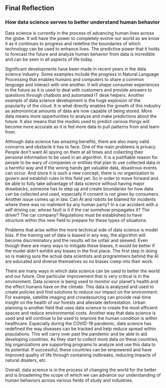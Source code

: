 ## Final Reflection
### How data science serves to better understand human behavior

Data science is currently in the process of advancing human lives across the globe. It will have the power to completely evolve our world as we know it as it continues to progress and redefine the boundaries of which technology can be used to enhance lives. The predictive power that it holds to forecast the future and analyze human behavior from data is incredible and can be seen in all aspects of life today.

Significant developments have been made in recent years in the data science industry. Some examples include the progress in Natural Language Processing that enables humans and computers to share a common language and interact with one another. It will shape consumer experiences in the future as it is used to deal with customers and provide answers to questions through chatbots and automated IT desk helpers. Another example of data science development is the huge explosion of the popularity of the cloud. It is what directly enables the growth of this industry as astronomical amounts of data are now capable of being stored. More data means more opportunities to analyze and make predictions about the future. It also means that the models used to predict various things will become more accurate as it is fed more data to pull patterns from and learn from. 

Although data science has amazing benefits, there are also many valid concerns and obstacle it has to face. One of the main problems is privacy. People don't want AI spying on them at all times and collecting their personal information to be used in an algorithm. It is a justifiable reason for people to be wary of companies or entities that plan to use collected data in a harmful way and if the wrong hands get valuable data, disastrous events can occur. And since it is such a new concept, there is no organization to govern and establish rules in this field yet. So in order to move forward and be able to fully take advantage of data science without having major drawbacks, someone has to step up and create boundaries for how data can be collected and used, especially if consent is not given by consumers. Another issue comes up in law. Can AI and robots be blamed for incidents where there was no malintent by any human party? In a car accident with a self driving car, whose fault is it if the car somehow propagates it? The driver? The car company? Regulations must be established to have structure within this new field to prepare for these types of situations. 

Problems that arise within the more technical side of data science is model bias. If the training set of data is biased in any way, the algorithm will become discriminatory and the results wll be unfair and skewed. Even though there are many ways to mitigate these biases, it would be better if the model didn't exhibit any biases in the first place. The first step in doing so is making sure the actual data scientists and programmers behind the AI are educated and diverse themselves so no biases creep into their work.

There are many ways in which data science can be used to better the world and our future. One particular improvement that is very critical is in the environment. Data science is being used to monitor our planet's health and the effect humans have on the climate. This data is analyzed and used to create policies and find solutions to reduce our impact on the environment. For example, satellite imaging and crowdsourcing can provide real-time insight on the health of our forests and alleviate deforestation. Urban planning is another field that uses data science to create the most efficient spaces and reduce environmental costs. Another way that data science is used and will continue to be used to improve the human condition is within healthcare. Especially during the COVID-19 pandemic, data science has redefined the way diseases can be tracked and help reduce spread within populations. This will carry over past the pandemic and be able to aid developing countries. As they start to collect more data on these countries, big organizations are supporting programs to analyze and use this data to its potential. If successful, these countries can be empowered and have improved quality of life through containing outbreaks, reducing impacts of natural disaters, etc. 

Overall, data science is in the process of changing the world for the better and is broadening the scope of which we can advance our understanding of human behaviors across various fields of study and industries. 

